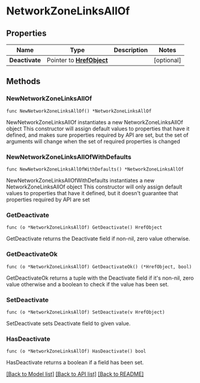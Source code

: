 # NetworkZoneLinksAllOf

## Properties

Name | Type | Description | Notes
------------ | ------------- | ------------- | -------------
**Deactivate** | Pointer to [**HrefObject**](HrefObject.md) |  | [optional] 

## Methods

### NewNetworkZoneLinksAllOf

`func NewNetworkZoneLinksAllOf() *NetworkZoneLinksAllOf`

NewNetworkZoneLinksAllOf instantiates a new NetworkZoneLinksAllOf object
This constructor will assign default values to properties that have it defined,
and makes sure properties required by API are set, but the set of arguments
will change when the set of required properties is changed

### NewNetworkZoneLinksAllOfWithDefaults

`func NewNetworkZoneLinksAllOfWithDefaults() *NetworkZoneLinksAllOf`

NewNetworkZoneLinksAllOfWithDefaults instantiates a new NetworkZoneLinksAllOf object
This constructor will only assign default values to properties that have it defined,
but it doesn't guarantee that properties required by API are set

### GetDeactivate

`func (o *NetworkZoneLinksAllOf) GetDeactivate() HrefObject`

GetDeactivate returns the Deactivate field if non-nil, zero value otherwise.

### GetDeactivateOk

`func (o *NetworkZoneLinksAllOf) GetDeactivateOk() (*HrefObject, bool)`

GetDeactivateOk returns a tuple with the Deactivate field if it's non-nil, zero value otherwise
and a boolean to check if the value has been set.

### SetDeactivate

`func (o *NetworkZoneLinksAllOf) SetDeactivate(v HrefObject)`

SetDeactivate sets Deactivate field to given value.

### HasDeactivate

`func (o *NetworkZoneLinksAllOf) HasDeactivate() bool`

HasDeactivate returns a boolean if a field has been set.


[[Back to Model list]](../README.md#documentation-for-models) [[Back to API list]](../README.md#documentation-for-api-endpoints) [[Back to README]](../README.md)


